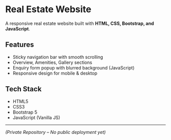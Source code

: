 # Real Estate Website  

A responsive real estate website built with **HTML, CSS, Bootstrap, and JavaScript**.  

## Features  
- Sticky navigation bar with smooth scrolling  
- Overview, Amenities, Gallery sections  
- Enquiry form popup with blurred background (JavaScript)  
- Responsive design for mobile & desktop  

## Tech Stack  
- HTML5  
- CSS3  
- Bootstrap 5  
- JavaScript (Vanilla JS)  

---
*(Private Repository – No public deployment yet)*  

